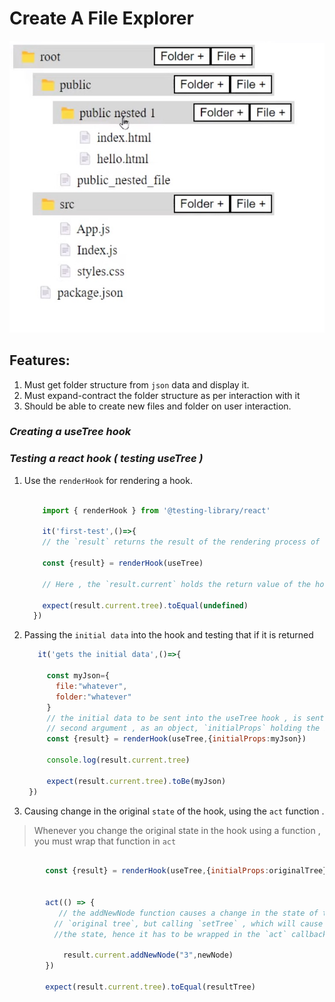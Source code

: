 # Create A File Explorer

![Folder](./pics/folder-structure.jpg "folder structure to be created")


## Features:
1. Must get folder structure from `json` data and display it.
1. Must expand-contract the folder structure as per interaction with it
1. Should be able to create new files and folder on user interaction.


### *Creating a useTree hook*



### *Testing a react hook ( testing useTree )*

1. Use the `renderHook`  for rendering a hook.
   
    
      ```javascript

          import { renderHook } from '@testing-library/react'

          it('first-test',()=>{
          // the `result` returns the result of the rendering process of the hook

          const {result} = renderHook(useTree)

          // Here , the `result.current` holds the return value of the hook 

          expect(result.current.tree).toEqual(undefined)
        })

      ```
1. Passing the `initial data` into the hook and testing that if it is returned
    
     ``` javascript 
        it('gets the initial data',()=>{
        
          const myJson={
            file:"whatever",
            folder:"whatever"
          }
          // the initial data to be sent into the useTree hook , is sent as the 
          // second argument , as an object, `initialProps` holding the initial data
          const {result} = renderHook(useTree,{initialProps:myJson})
          
          console.log(result.current.tree)
          
          expect(result.current.tree).toBe(myJson)
      })
    ```

1. Causing change in the original `state` of the hook, using the `act` function .
   
> Whenever you change the original state in the hook using a function , you must wrap that function in `act`

  ```javascript
          
          const {result} = renderHook(useTree,{initialProps:originalTree})
          
          
          act(() => {
             // the addNewNode function causes a change in the state of the
            // `original tree`, but calling `setTree` , which will cause a change in 
            //the state, hence it has to be wrapped in the `act` callback function block
  
              result.current.addNewNode("3",newNode)
          })
   
          expect(result.current.tree).toEqual(resultTree)
  ```
 